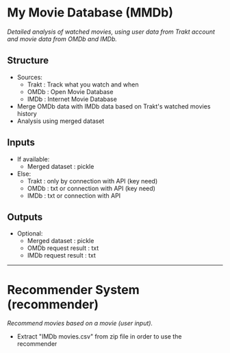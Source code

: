 # My Movie Database (MMDb)
*Detailed analysis of watched movies, using user data from Trakt account and movie data from OMDb and IMDb.*

## Structure
- Sources:
	- Trakt : Track what you watch and when
	- OMDb : Open Movie Database
	- IMDb : Internet Movie Database     
- Merge OMDb data with IMDb data based on Trakt's watched movies history
- Analysis using merged dataset


## Inputs
- If available:
	- Merged dataset : pickle
- Else:
	- Trakt : only by connection with API (key need)
	- OMDb  : txt or connection with API (key need)
	- IMDb  : txt or connection with API

## Outputs
- Optional:
	- Merged dataset : pickle
	- OMDb request result : txt
	- IMDb request result : txt


****************************************************************************

# Recommender System (recommender)
*Recommend movies based on a movie (user input).*
- Extract "IMDb movies.csv" from zip file in order to use the recommender
